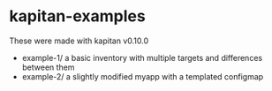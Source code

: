 # kapitan-examples
These were made with kapitan v0.10.0

* example-1/ a basic inventory with multiple targets and differences between them
* example-2/ a slightly modified myapp with a templated configmap
